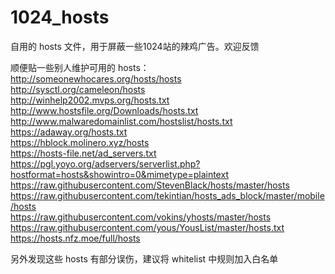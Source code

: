 # 1024_hosts
自用的 hosts 文件，用于屏蔽一些1024站的辣鸡广告。欢迎反馈

顺便贴一些别人维护可用的 hosts：  
http://someonewhocares.org/hosts/hosts  
http://sysctl.org/cameleon/hosts  
http://winhelp2002.mvps.org/hosts.txt  
http://www.hostsfile.org/Downloads/hosts.txt   
http://www.malwaredomainlist.com/hostslist/hosts.txt  
https://adaway.org/hosts.txt  
https://hblock.molinero.xyz/hosts  
https://hosts-file.net/ad_servers.txt    
https://pgl.yoyo.org/adservers/serverlist.php?hostformat=hosts&showintro=0&mimetype=plaintext  
https://raw.githubusercontent.com/StevenBlack/hosts/master/hosts  
https://raw.githubusercontent.com/tekintian/hosts_ads_block/master/mobile/hosts  
https://raw.githubusercontent.com/vokins/yhosts/master/hosts  
https://raw.githubusercontent.com/yous/YousList/master/hosts.txt  
https://hosts.nfz.moe/full/hosts  

另外发现这些 hosts 有部分误伤，建议将 whitelist 中规则加入白名单
